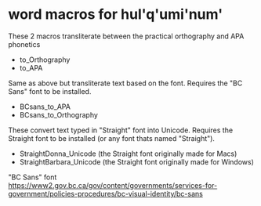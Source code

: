 # word macros for hul'q'umi'num'

These 2 macros transliterate between the practical orthography and APA phonetics
- to_Orthography
- to_APA

Same as above but transliterate text based on the font. Requires the "BC Sans" font to be installed.
- BCsans_to_APA
- BCsans_to_Orthography

These convert text typed in "Straight" font into Unicode. Requires the Straight font to be installed (or any font thats named "Straight").
- StraightDonna_Unicode (the Straight font originally made for Macs)
- StraightBarbara_Unicode (the Straight font originally made for Windows)


"BC Sans" font
https://www2.gov.bc.ca/gov/content/governments/services-for-government/policies-procedures/bc-visual-identity/bc-sans
